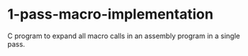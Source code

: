 # 1-pass-macro-implementation
C program to expand all macro calls in an assembly program in a single pass.
